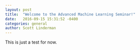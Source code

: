 ```yaml
---
layout: post
title:  "Welcome to the Advanced Machine Learning Seminar!"
date:   2016-09-15 15:31:52 -0400
categories: general
author: Scott Linderman
---
```


This is just a test for now.